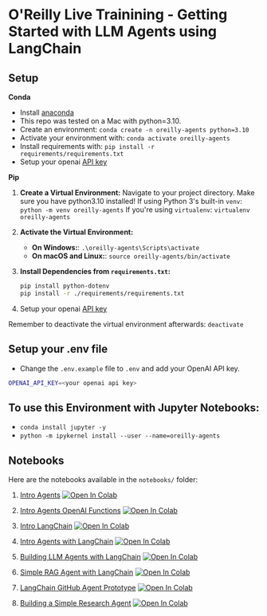 # O'Reilly Live Trainining - Getting Started with LLM Agents using LangChain

## Setup

**Conda**

- Install [anaconda](https://www.anaconda.com/download)
- This repo was tested on a Mac with python=3.10.
- Create an environment: `conda create -n oreilly-agents python=3.10`
- Activate your environment with: `conda activate oreilly-agents`
- Install requirements with: `pip install -r requirements/requirements.txt`
- Setup your openai [API key](https://platform.openai.com/)

**Pip**


1. **Create a Virtual Environment:**
    Navigate to your project directory. Make sure you have python3.10 installed! 
    If using Python 3's built-in `venv`: `python -m venv oreilly-agents`
    If you're using `virtualenv`: `virtualenv oreilly-agents`

2. **Activate the Virtual Environment:**
    - **On Windows:**: `.\oreilly-agents\Scripts\activate`
    - **On macOS and Linux:**: `source oreilly-agents/bin/activate`

3. **Install Dependencies from `requirements.txt`:**
    ```bash
    pip install python-dotenv
    pip install -r ./requirements/requirements.txt
    ```

4. Setup your openai [API key](https://platform.openai.com/)

Remember to deactivate the virtual environment afterwards: `deactivate`

## Setup your .env file

- Change the `.env.example` file to `.env` and add your OpenAI API key.

```bash
OPENAI_API_KEY=<your openai api key>
```

## To use this Environment with Jupyter Notebooks:

- ```conda install jupyter -y```
- ```python -m ipykernel install --user --name=oreilly-agents```

## Notebooks

Here are the notebooks available in the `notebooks/` folder:

1. [Intro Agents](notebooks/1.0-intro-agents.ipynb)
[![Open In Colab](https://colab.research.google.com/assets/colab-badge.svg)](https://colab.research.google.com/github/EnkrateiaLucca/oreilly_live_training_agents/blob/main/notebooks/1.0-intro-agents.ipynb)

2. [Intro Agents OpenAI Functions](notebooks/1.1-intro-agents-openai-functions.ipynb)
[![Open In Colab](https://colab.research.google.com/assets/colab-badge.svg)](https://colab.research.google.com/github/EnkrateiaLucca/oreilly_live_training_agents/blob/main/notebooks/1.1-intro-agents-openai-functions.ipynb)

3. [Intro LangChain](notebooks/1.2-intro-langchain.ipynb)
[![Open In Colab](https://colab.research.google.com/assets/colab-badge.svg)](https://colab.research.google.com/github/EnkrateiaLucca/oreilly_live_training_agents/blob/main/notebooks/1.2-intro-langchain.ipynb)

4. [Intro Agents with LangChain](notebooks/1.3-intro-agents-with-langchain.ipynb)
[![Open In Colab](https://colab.research.google.com/assets/colab-badge.svg)](https://colab.research.google.com/github/EnkrateiaLucca/oreilly_live_training_agents/blob/main/notebooks/1.3-intro-agents-with-langchain.ipynb)

5. [Building LLM Agents with LangChain](notebooks/2.0-building-llm-agents-with-langchain.ipynb)
[![Open In Colab](https://colab.research.google.com/assets/colab-badge.svg)](https://colab.research.google.com/github/EnkrateiaLucca/oreilly_live_training_agents/blob/main/notebooks/2.0-building-llm-agents-with-langchain.ipynb)

6. [Simple RAG Agent with LangChain](notebooks/2.1-rag-agent.ipynb)
[![Open In Colab](https://colab.research.google.com/assets/colab-badge.svg)](https://colab.research.google.com/github/EnkrateiaLucca/oreilly_live_training_agents/blob/main/notebooks/2.1-rag-agent.ipynb)

6. [LangChain GitHub Agent Prototype](notebooks/3.0-langchain-github-agent-prototype.ipynb)
[![Open In Colab](https://colab.research.google.com/assets/colab-badge.svg)](https://colab.research.google.com/github/EnkrateiaLucca/oreilly_live_training_agents/blob/main/notebooks/3.0-langchain-github-agent-prototype.ipynb)

7. [Building a Simple Research Agent](notebooks/4.0-building-a-simple-research-agent.ipynb)
[![Open In Colab](https://colab.research.google.com/assets/colab-badge.svg)](https://colab.research.google.com/github/EnkrateiaLucca/oreilly_live_training_agents/blob/main/notebooks/4.0-building-a-simple-research-agent.ipynb)

